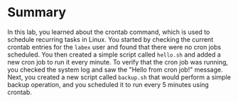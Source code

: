 # Summary

In this lab, you learned about the crontab command, which is used to schedule recurring tasks in Linux. You started by checking the current crontab entries for the `labex` user and found that there were no cron jobs scheduled. You then created a simple script called `hello.sh` and added a new cron job to run it every minute. To verify that the cron job was running, you checked the system log and saw the "Hello from cron job!" message. Next, you created a new script called `backup.sh` that would perform a simple backup operation, and you scheduled it to run every 5 minutes using crontab.
